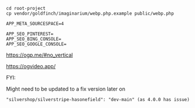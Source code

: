 ```
cd root-project
cp vendor/goldfinch/imaginarium/webp.php.example public/webp.php
```

```
APP_META_SOURCESPACE=4

APP_SEO_PINTEREST=
APP_SEO_BING_CONSOLE=
APP_SEO_GOOGLE_CONSOLE=
```

https://ogp.me/#no_vertical


https://ogvideo.app/


FYI:

Might need to be updated to a fix version later on
```
"silvershop/silverstripe-hasonefield": "dev-main" (as 4.0.0 has issue)
```
